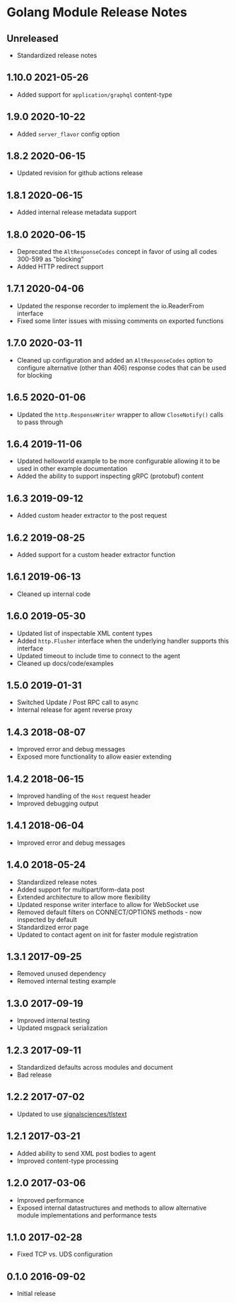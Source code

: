 # Golang Module Release Notes

## Unreleased

* Standardized release notes

## 1.10.0 2021-05-26

* Added support for `application/graphql` content-type 

## 1.9.0 2020-10-22

* Added `server_flavor` config option

## 1.8.2 2020-06-15

* Updated revision for github actions release

## 1.8.1 2020-06-15

* Added internal release metadata support

## 1.8.0 2020-06-15

* Deprecated the `AltResponseCodes` concept in favor of using all codes 300-599 as "blocking"
* Added HTTP redirect support

## 1.7.1 2020-04-06

* Updated the response recorder to implement the io.ReaderFrom interface
* Fixed some linter issues with missing comments on exported functions

## 1.7.0 2020-03-11

* Cleaned up configuration and added an `AltResponseCodes` option to configure
  alternative (other than 406) response codes that can be used for blocking

## 1.6.5 2020-01-06

* Updated the `http.ResponseWriter` wrapper to allow `CloseNotify()` calls to pass through

## 1.6.4 2019-11-06

* Updated helloworld example to be more configurable allowing it to be used in other example documentation
* Added the ability to support inspecting gRPC (protobuf) content

## 1.6.3 2019-09-12

* Added custom header extractor to the post request

## 1.6.2 2019-08-25

* Added support for a custom header extractor function

## 1.6.1 2019-06-13

* Cleaned up internal code

## 1.6.0 2019-05-30

* Updated list of inspectable XML content types
* Added `http.Flusher` interface when the underlying handler supports this interface
* Updated timeout to include time to connect to the agent
* Cleaned up docs/code/examples

## 1.5.0 2019-01-31

* Switched Update / Post RPC call to async
* Internal release for agent reverse proxy

## 1.4.3 2018-08-07

* Improved error and debug messages
* Exposed more functionality to allow easier extending


## 1.4.2 2018-06-15
* Improved handling of the `Host` request header
* Improved debugging output

## 1.4.1 2018-06-04
* Improved error and debug messages

## 1.4.0 2018-05-24

* Standardized release notes
* Added support for multipart/form-data post
* Extended architecture to allow more flexibility
* Updated response writer interface to allow for WebSocket use
* Removed default filters on CONNECT/OPTIONS methods - now inspected by default
* Standardized error page
* Updated to contact agent on init for faster module registration

## 1.3.1 2017-09-25

* Removed unused dependency
* Removed internal testing example

## 1.3.0 2017-09-19

* Improved internal testing
* Updated msgpack serialization

## 1.2.3 2017-09-11

* Standardized defaults across modules and document
* Bad release

## 1.2.2 2017-07-02

* Updated to use [signalsciences/tlstext](https://github.com/signalsciences/tlstext)

## 1.2.1 2017-03-21

* Added ability to send XML post bodies to agent
* Improved content-type processing

## 1.2.0 2017-03-06

* Improved performance
* Exposed internal datastructures and methods
  to allow alternative module implementations and
  performance tests

## 1.1.0 2017-02-28

* Fixed TCP vs. UDS configuration

## 0.1.0 2016-09-02

* Initial release
